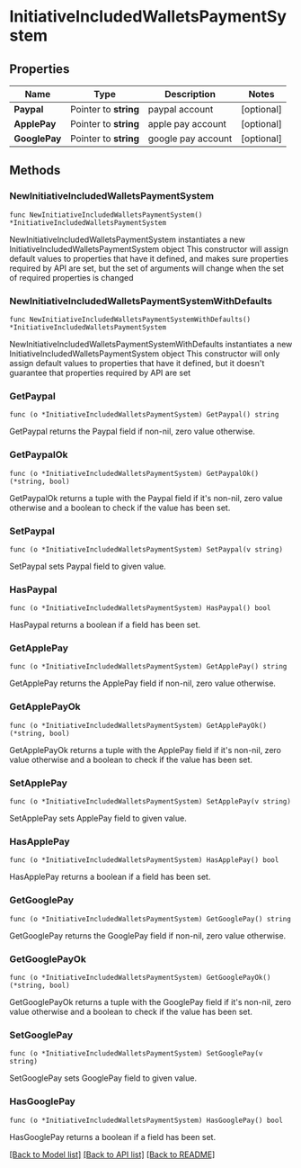 # InitiativeIncludedWalletsPaymentSystem

## Properties

Name | Type | Description | Notes
------------ | ------------- | ------------- | -------------
**Paypal** | Pointer to **string** | paypal account | [optional] 
**ApplePay** | Pointer to **string** | apple pay account | [optional] 
**GooglePay** | Pointer to **string** | google pay account | [optional] 

## Methods

### NewInitiativeIncludedWalletsPaymentSystem

`func NewInitiativeIncludedWalletsPaymentSystem() *InitiativeIncludedWalletsPaymentSystem`

NewInitiativeIncludedWalletsPaymentSystem instantiates a new InitiativeIncludedWalletsPaymentSystem object
This constructor will assign default values to properties that have it defined,
and makes sure properties required by API are set, but the set of arguments
will change when the set of required properties is changed

### NewInitiativeIncludedWalletsPaymentSystemWithDefaults

`func NewInitiativeIncludedWalletsPaymentSystemWithDefaults() *InitiativeIncludedWalletsPaymentSystem`

NewInitiativeIncludedWalletsPaymentSystemWithDefaults instantiates a new InitiativeIncludedWalletsPaymentSystem object
This constructor will only assign default values to properties that have it defined,
but it doesn't guarantee that properties required by API are set

### GetPaypal

`func (o *InitiativeIncludedWalletsPaymentSystem) GetPaypal() string`

GetPaypal returns the Paypal field if non-nil, zero value otherwise.

### GetPaypalOk

`func (o *InitiativeIncludedWalletsPaymentSystem) GetPaypalOk() (*string, bool)`

GetPaypalOk returns a tuple with the Paypal field if it's non-nil, zero value otherwise
and a boolean to check if the value has been set.

### SetPaypal

`func (o *InitiativeIncludedWalletsPaymentSystem) SetPaypal(v string)`

SetPaypal sets Paypal field to given value.

### HasPaypal

`func (o *InitiativeIncludedWalletsPaymentSystem) HasPaypal() bool`

HasPaypal returns a boolean if a field has been set.

### GetApplePay

`func (o *InitiativeIncludedWalletsPaymentSystem) GetApplePay() string`

GetApplePay returns the ApplePay field if non-nil, zero value otherwise.

### GetApplePayOk

`func (o *InitiativeIncludedWalletsPaymentSystem) GetApplePayOk() (*string, bool)`

GetApplePayOk returns a tuple with the ApplePay field if it's non-nil, zero value otherwise
and a boolean to check if the value has been set.

### SetApplePay

`func (o *InitiativeIncludedWalletsPaymentSystem) SetApplePay(v string)`

SetApplePay sets ApplePay field to given value.

### HasApplePay

`func (o *InitiativeIncludedWalletsPaymentSystem) HasApplePay() bool`

HasApplePay returns a boolean if a field has been set.

### GetGooglePay

`func (o *InitiativeIncludedWalletsPaymentSystem) GetGooglePay() string`

GetGooglePay returns the GooglePay field if non-nil, zero value otherwise.

### GetGooglePayOk

`func (o *InitiativeIncludedWalletsPaymentSystem) GetGooglePayOk() (*string, bool)`

GetGooglePayOk returns a tuple with the GooglePay field if it's non-nil, zero value otherwise
and a boolean to check if the value has been set.

### SetGooglePay

`func (o *InitiativeIncludedWalletsPaymentSystem) SetGooglePay(v string)`

SetGooglePay sets GooglePay field to given value.

### HasGooglePay

`func (o *InitiativeIncludedWalletsPaymentSystem) HasGooglePay() bool`

HasGooglePay returns a boolean if a field has been set.


[[Back to Model list]](../README.md#documentation-for-models) [[Back to API list]](../README.md#documentation-for-api-endpoints) [[Back to README]](../README.md)


